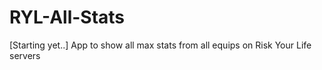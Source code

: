# RYL-All-Stats
[Starting yet..] App to show all max stats from all equips on Risk Your Life servers
